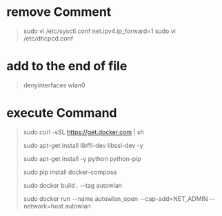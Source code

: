 # remove Comment
> sudo vi /etc/sysctl.conf
net.ipv4.ip_forward=1
> sudo vi /etc/dhcpcd.conf
# add to the end of file
> denyinterfaces wlan0

# execute Command
> sudo curl -sSL https://get.docker.com | sh
> 
> sudo apt-get install libffi-dev libssl-dev -y
> 
> sudo apt-get install -y python python-pip
> 
> sudo pip install docker-compose
> 
> sudo docker build . --tag autowlan
> 
> sudo docker run --name autowlan_open --cap-add=NET_ADMIN --network=host  autowlan


